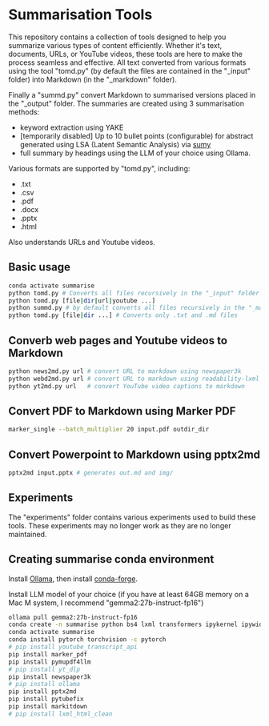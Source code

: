 # Summarisation Tools

This repository contains a collection of tools designed to help you summarize various types of content efficiently. Whether it's text, documents, URLs, or YouTube videos, these tools are here to make the process seamless and effective. All text converted from various formats using the tool "tomd.py" (by default the files are contained in the "_input" folder) into Markdown (in the "_markdown" folder).

Finally a "summd.py" convert Markdown to summarised versions placed in the "_output" folder. The summaries are created using 3 summarisation methods:

* keyword extraction using YAKE
* [temporarily disabled] Up to 10 bullet points (configurable) for abstract generated using LSA (Latent Semantic Analysis) via [sumy](https://github.com/miso-belica/sumy)
* full summary by headings using the LLM of your choice using Ollama.

Various formats are supported by "tomd.py", including:

* .txt
* .csv
* .pdf
* .docx
* .pptx
* .html

Also understands URLs and Youtube videos.

## Basic usage

```sh
conda activate summarise
python tomd.py # Converts all files recursively in the "_input" folder
python tomd.py [file|dir|url|youtube ...]
python summd.py # by default converts all files recursively in the "_markdown" folder
python tomd.py [file|dir ...] # Converts only .txt and .md files
```

## Converb web pages and Youtube videos to Markdown

```sh
python news2md.py url # convert URL to markdown using newspaper3k
python webd2md.py url # convert URL to markdown using readability-lxml
python yt2md.py url   # convert YouTube video captions to markdown
```

## Convert PDF to Markdown using Marker PDF

```sh
marker_single --batch_multiplier 20 input.pdf outdir_dir
```

## Convert Powerpoint to Markdown using pptx2md

```sh
pptx2md input.pptx # generates out.md and img/
```

## Experiments

The "experiments" folder contains various experiments used to build these tools. These experiments may no longer work as they are no longer maintained.

## Creating summarise conda environment

Install [Ollama](https://ollama.com/download), then install [conda-forge](https://conda-forge.org/download/).

Install LLM model of your choice (if you have at least 64GB memory on a Mac M system, I recommend "gemma2:27b-instruct-fp16")

```sh
ollama pull gemma2:27b-instruct-fp16
conda create -n summarise python bs4 lxml transformers ipykernel ipywidgets pypandoc markdownify readability-lxml matplotlib scipy sumy yake ollama-python lxml-html-clean yt-dlp youtube-transcript-api
conda activate summarise
conda install pytorch torchvision -c pytorch
# pip install youtube_transcript_api
pip install marker_pdf
pip install pymupdf4llm
# pip install yt_dlp
pip install newspaper3k
# pip install ollama
pip install pptx2md
pip install pytubefix
pip install markitdown
# pip install lxml_html_clean
```
